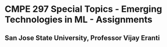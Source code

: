 
# CMPE 297 Special Topics - Emerging Technologies in ML  - Assignments
## San Jose State University, Professor Vijay Eranti
